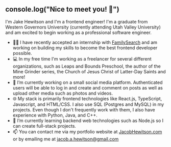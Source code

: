 ## console.log("Nice to meet you! 👋")

I'm Jake Hewitson and I'm a frontend engineer! I'm a graduate from Western Governors University (currently attending Utah Valley University) and am excited to begin working as a professional software engineer.


- 🧑‍💼 I have recently accepted an internship with <a href='http://www.familysearch.org' target="_blank">FamilySearch</a> and am working on building my skills to become the best frontend developer possible.
- 💻 In my free time I'm working as a freelancer for several different organizations, such as Leaps and Bounds Preschool, the author of the Mine Grinder series, the Church of Jesus Christ of Latter-Day Saints and more!
- 🔭 I’m currently working on a small social media platform. Authenticated users will be able to log in and create and comment on posts as well as upload other media such as photos and videos.
- 🌐 My stack is primarily frontend technologies like React.js, TypeScript, Javascript, and HTML/CSS. I also use SQL (Postgres and MySQL) in my projects. Even though I don't frequently work with them, I also have experience with Python, Java, and C++.
- 🌱 I’m currently learning backend web technologies such as Node.js so I can create full-stack projects.
- 📫 You can contact me via my portfolio website at <a href='http://jacobhewitson.com' target="_blank">JacobHewitson.com</a> or by emailing me at [jacob.a.hewitson@gmail.com](mailto:jacob.a.hewitson@gmail.com)

<!--
**hewitson-j/hewitson-j** is a ✨ _special_ ✨ repository because its `README.md` (this file) appears on your GitHub profile.

Here are some ideas to get you started:

- 🔭 I’m currently working on ...
- 🌱 I’m currently learning ...
- 👯 I’m looking to collaborate on ...
- 🤔 I’m looking for help with ...
- 💬 Ask me about ...
- 📫 How to reach me: ...
- 😄 Pronouns: ...
- ⚡ Fun fact: ...
-->
